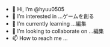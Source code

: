- 👋 Hi, I’m @hyuu0505
- 👀 I’m interested in ...ゲームを創る
- 🌱 I’m currently learning ...編集
- 💞️ I’m looking to collaborate on ...編集
- 📫 How to reach me ...

<!---
hyuu0505/hyuu0505 is a ✨ special ✨ repository because its `README.md` (this file) appears on your GitHub profile.
You can click the Preview link to take a look at your changes.
--->

